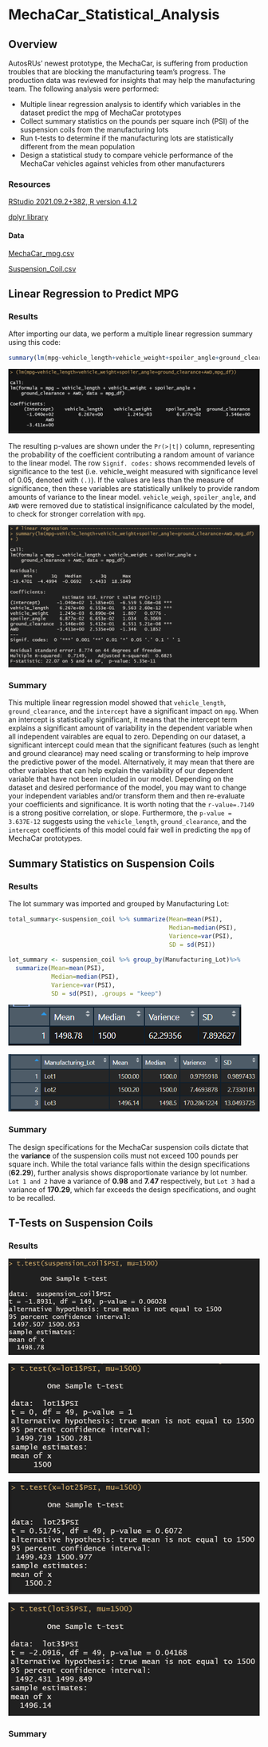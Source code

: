 # MechaCar_Statistical_Analysis

## Overview

AutosRUs’ newest prototype, the MechaCar, is suffering from production troubles that are blocking the manufacturing team’s progress. The production data was reviewed for insights that may help the manufacturing team.
The following analysis were performed: 
- Multiple linear regression analysis to identify which variables in the dataset predict the mpg of MechaCar prototypes
- Collect summary statistics on the pounds per square inch (PSI) of the suspension coils from the manufacturing lots
- Run t-tests to determine if the manufacturing lots are statistically different from the mean population
- Design a statistical study to compare vehicle performance of the MechaCar vehicles against vehicles from other manufacturers

### Resources 

[RStudio 2021.09.2+382, R version 4.1.2](https://docs.rstudio.com/resources/install-r/)

[dplyr library](https://dplyr.tidyverse.org/)

#### Data

[MechaCar_mpg.csv](Resources/MechaCar_mpg.csv)

[Suspension_Coil.csv](Resources/Suspension_Coil.csv)

## Linear Regression to Predict MPG 

### Results

After importing our data, we perform a multiple linear regression summary using this code:

``` R
summary(lm(mpg~vehicle_length+vehicle_weight+spoiler_angle+ground_clearance+AWD,mpg_df))
```

![linear_Reg](Resources/linearReg2.png)

The resulting p-values are shown under the `Pr(>|t|)` column, representing the probability of the coefficient contributing a random amount of variance to the linear model. 
The row `Signif. codes:` shows recommended levels of significance to the test (i.e. vehicle_weight measured with significance level of 0.05, denoted with `(.)`). If the values are less than the measure of significance, then these variables are statistically unlikely to provide random amounts of variance to the linear model. `vehicle_weigh`, `spoiler_angle`, and `AWD` were removed due to statistical insignificance calculated by the model, to check for stronger correlation with `mpg`. 
 
![linear_Reg2](Resources/linearReg.png)

### Summary 

This multiple linear regression model showed that `vehicle_length`, `ground_clearance`, and the `intercept` have a significant impact on `mpg`. When an intercept is statistically significant, it means that the intercept term explains a significant amount of variability in the dependent variable when all independent vairables are equal to zero. Depending on our dataset, a significant intercept could mean that the significant features (such as lenght and ground clearance) may need scaling or transforming to help improve the predictive power of the model. Alternatively, it may mean that there are other variables that can help explain the variability of our dependent variable that have not been included in our model. Depending on the dataset and desired performance of the model, you may want to change your independent variables and/or transform them and then re-evaluate your coefficients and significance. 
It is worth noting that the `r-value=.7149` is a strong positive correlation, or slope. Furthermore, the `p-value = 3.637E-12` suggests using the `vehicle_length`, `ground_clearance`, and the `intercept` coefficients of this model could fair well in predicting the `mpg` of MechaCar prototypes.    

## Summary Statistics on Suspension Coils

### Results

The lot summary was imported and grouped by Manufacturing Lot:
```R
total_summary<-suspension_coil %>% summarize(Mean=mean(PSI), 
                                             Median=median(PSI), 
                                             Varience=var(PSI), 
                                             SD = sd(PSI))
```

```R
lot_summary <- suspension_coil %>% group_by(Manufacturing_Lot)%>% 
  summarize(Mean=mean(PSI), 
            Median=median(PSI),
            Varience=var(PSI),
            SD = sd(PSI), .groups = "keep")
```

![total_summary](Resources/total_summary.png)

![summary_stats](Resources/lot_summary.png)

### Summary

The design specifications for the MechaCar suspension coils dictate that the **variance** of the suspension coils must not exceed 100 pounds per square inch. While the total variance falls within the design specifications (**62.29**), further analysis shows disproportionate variance by lot number. `Lot 1 and 2` have a variance of **0.98** and **7.47** respectively, but `Lot 3` had a variance of **170.29**, which far exceeds the design specifications, and ought to be recalled.

## T-Tests on Suspension Coils

### Results

![ttest1](Resources/ttest_PSI.png)

![ttest2](Resources/ttest_PSI_lot1.png)

![ttest3](Resources/ttest_PSI_lot2.png)

![ttest4](Resources/ttest_PSI_lot3.png)

### Summary 


